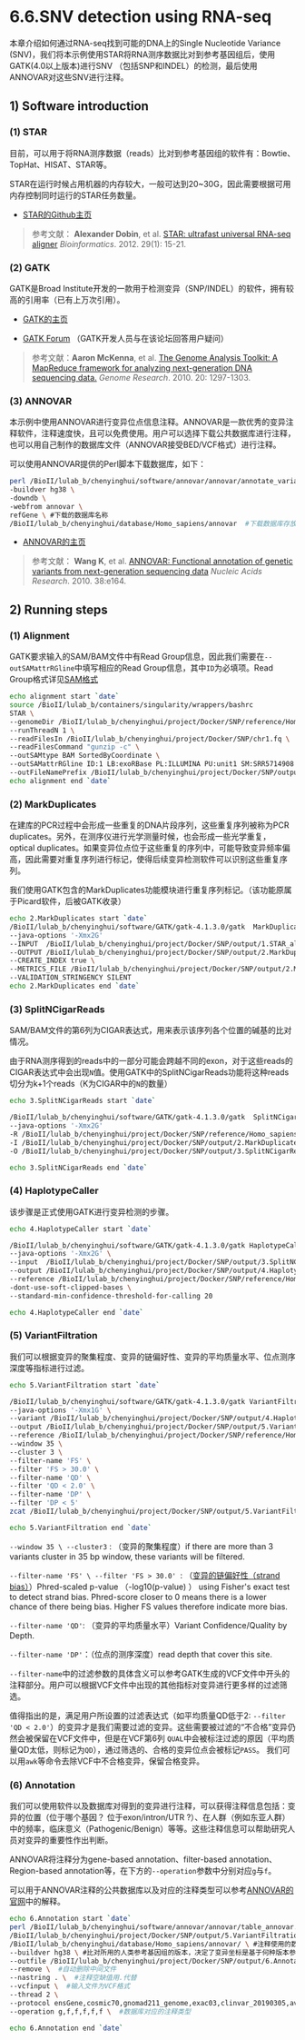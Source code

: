 # 6.6.SNV detection using RNA-seq


本章介绍如何通过RNA-seq找到可能的DNA上的Single Nucleotide Variance (SNV)，我们将本示例使用STAR将RNA测序数据比对到参考基因组后，使用GATK(4.0以上版本)进行SNV （包括SNP和INDEL）的检测，最后使用ANNOVAR对这些SNV进行注释。



## 1) Software introduction



### (1) STAR

目前，可以用于将RNA测序数据（reads）比对到参考基因组的软件有：Bowtie、TopHat、HISAT、STAR等。

STAR在运行时候占用机器的内存较大，一般可达到20~30G，因此需要根据可用内存控制同时运行的STAR任务数量。


- [STAR的Github主页](https://github.com/alexdobin/STAR)

> 参考文献： **Alexander Dobin**, et al. [STAR: ultrafast universal RNA-seq aligner](https://academic.oup.com/bioinformatics/article/29/1/15/272537) _Bioinformatics_. 2012. 29(1): 15-21.

### (2) GATK

GATK是Broad Institute开发的一款用于检测变异（SNP/INDEL）的软件，拥有较高的引用率（已有上万次引用）。

- [GATK的主页](https://software.broadinstitute.org/gatk/)

- [GATK Forum](https://gatkforums.broadinstitute.org/gatk/) （GATK开发人员与在该论坛回答用户疑问）

> 参考文献：**Aaron McKenna**, et al. [The Genome Analysis Toolkit: A MapReduce framework for analyzing next-generation DNA sequencing data.](https://genome.cshlp.org/content/20/9/1297.long) _Genome Research_. 2010. 20: 1297-1303.

### (3) ANNOVAR

本示例中使用ANNOVAR进行变异位点信息注释。ANNOVAR是一款优秀的变异注释软件，注释速度快，且可以免费使用。用户可以选择下载公共数据库进行注释，也可以用自己制作的数据库文件（ANNOVAR接受BED/VCF格式）进行注释。

可以使用ANNOVAR提供的Perl脚本下载数据库，如下：

```bash
perl /BioII/lulab_b/chenyinghui/software/annovar/annovar/annotate_variation.pl \
-buildver hg38 \
-downdb \
-webfrom annovar \
refGene \ #下载的数据库名称
/BioII/lulab_b/chenyinghui/database/Homo_sapiens/annovar  #下载数据库存放路径
```
- [ANNOVAR的主页](http://annovar.openbioinformatics.org/en/latest/user-guide/download/)
> 参考文献： **Wang K**, et al. [ANNOVAR: Functional annotation of genetic variants from next-generation sequencing data](http://nar.oxfordjournals.org/content/38/16/e164) _Nucleic Acids Research_. 2010. 38:e164.



## 2) Running steps

### (1) Alignment

GATK要求输入的SAM/BAM文件中有Read Group信息，因此我们需要在`--outSAMattrRGline`中填写相应的Read Group信息，其中`ID`为必填项。Read Group格式详见[SAM格式](http://samtools.github.io/hts-specs/SAMv1.pdf)

```bash
echo alignment start `date`
source /BioII/lulab_b/containers/singularity/wrappers/bashrc
STAR \
--genomeDir /BioII/lulab_b/chenyinghui/project/Docker/SNP/reference/Homo_sapiens_GRCh38_ch1_STAR_Index \
--runThreadN 1 \
--readFilesIn /BioII/lulab_b/chenyinghui/project/Docker/SNP/chr1.fq \ 
--readFilesCommand "gunzip -c" \
--outSAMtype BAM SortedByCoordinate \
--outSAMattrRGline ID:1 LB:exoRBase PL:ILLUMINA PU:unit1 SM:SRR5714908 \
--outFileNamePrefix /BioII/lulab_b/chenyinghui/project/Docker/SNP/output/1.STAR_alignment/SRR5714908.
echo alignment end `date`
```

### (2) MarkDuplicates

在建库的PCR过程中会形成一些重复的DNA片段序列，这些重复序列被称为PCR duplicates。另外，在测序仪进行光学测量时候，也会形成一些光学重复，optical duplicates。如果变异位点位于这些重复的序列中，可能导致变异频率偏高，因此需要对重复序列进行标记，使得后续变异检测软件可以识别这些重复序列。

我们使用GATK包含的MarkDuplicates功能模块进行重复序列标记。（该功能原属于Picard软件，后被GATK收录）

```bash
echo 2.MarkDuplicates start `date`
/BioII/lulab_b/chenyinghui/software/GATK/gatk-4.1.3.0/gatk  MarkDuplicates \
--java-options '-Xmx2G'
--INPUT  /BioII/lulab_b/chenyinghui/project/Docker/SNP/output/1.STAR_alignment/SRR5714908.Aligned.sortedByCoord.out.bam \
--OUTPUT /BioII/lulab_b/chenyinghui/project/Docker/SNP/output/2.MarkDuplicates/SRR5714908.sorted.MarkDup.bam \
--CREATE_INDEX true \
--METRICS_FILE /BioII/lulab_b/chenyinghui/project/Docker/SNP/output/2.MarkDuplicates/SRR5714908.sorted.MarkDup.bam.metrix \
--VALIDATION_STRINGENCY SILENT
echo 2.MarkDuplicates end `date`
```

### (3) SplitNCigarReads

SAM/BAM文件的第6列为CIGAR表达式，用来表示该序列各个位置的碱基的比对情况。

由于RNA测序得到的reads中的一部分可能会跨越不同的exon，对于这些reads的CIGAR表达式中会出现`N`值。使用GATK中的SplitNCigarReads功能将这种reads切分为k+1个reads（K为CIGAR中的`N`的数量）

```bash
echo 3.SplitNCigarReads start `date`

/BioII/lulab_b/chenyinghui/software/GATK/gatk-4.1.3.0/gatk  SplitNCigarReads \
--java-options '-Xmx2G'
-R /BioII/lulab_b/chenyinghui/project/Docker/SNP/reference/Homo_sapiens.GRCh38.ch1.faa \
-I /BioII/lulab_b/chenyinghui/project/Docker/SNP/output/2.MarkDuplicates/SRR5714908.sorted.MarkDup.bam \
-O /BioII/lulab_b/chenyinghui/project/Docker/SNP/output/3.SplitNCigarReads/SRR5714908.sorted.MarkDup.SplitNCigar.bam

echo 3.SplitNCigarReads end `date`

```

### (4) HaplotypeCaller

该步骤是正式使用GATK进行变异检测的步骤。

```bash
echo 4.HaplotypeCaller start `date`

/BioII/lulab_b/chenyinghui/software/GATK/gatk-4.1.3.0/gatk HaplotypeCaller \
--java-options '-Xmx2G' \
--input  /BioII/lulab_b/chenyinghui/project/Docker/SNP/output/3.SplitNCigarReads/SRR5714908.sorted.MarkDup.SplitNCigar.bam \
--output /BioII/lulab_b/chenyinghui/project/Docker/SNP/output/4.HaplotypeCaller/SRR5714908.raw.vcf.gz \
--reference /BioII/lulab_b/chenyinghui/project/Docker/SNP/reference/Homo_sapiens.GRCh38.ch1.fa \
-dont-use-soft-clipped-bases \
--standard-min-confidence-threshold-for-calling 20

echo 4.HaplotypeCaller end `date`

```



### (5) VariantFiltration

我们可以根据变异的聚集程度、变异的链偏好性、变异的平均质量水平、位点测序深度等指标进行过滤。

```bash
echo 5.VariantFiltration start `date`

/BioII/lulab_b/chenyinghui/software/GATK/gatk-4.1.3.0/gatk VariantFiltration \
--java-options '-Xmx1G' \
--variant /BioII/lulab_b/chenyinghui/project/Docker/SNP/output/4.HaplotypeCaller/SRR5714908.raw.vcf.gz \
--output /BioII/lulab_b/chenyinghui/project/Docker/SNP/output/5.VariantFiltration/SRR5714908.filtered.vcf.gz \
--reference /BioII/lulab_b/chenyinghui/project/Docker/SNP/reference/Homo_sapiens.GRCh38.ch1.fa \
--window 35 \
--cluster 3 \
--filter-name 'FS' \
--filter 'FS > 30.0' \
--filter-name 'QD' \
--filter 'QD < 2.0' \
--filter-name 'DP' \
--filter 'DP < 5'
zcat /BioII/lulab_b/chenyinghui/project/Docker/SNP/output/5.VariantFiltration/SRR5714908.filtered.vcf.gz  | awk -F '\t' '{if ($0 ~ "#" || $7 == "PASS") print $0 }' - >/BioII/lulab_b/chenyinghui/project/Docker/SNP/output/5.VariantFiltration/SRR5714908.filtered.clean.vcf

echo 5.VariantFiltration end `date`

```

`--window 35 \ --cluster3` :  （变异的聚集程度）if there are more than 3 variants cluster in 35 bp window, these variants will be filtered.

`--filter-name 'FS' \ --filter 'FS > 30.0' `:  （[变异的链偏好性（strand bias）](https://gatkforums.broadinstitute.org/gatk/discussion/8056/fisher-s-exact-test)）Phred-scaled p-value （-log10(p-value) ） using Fisher's exact test to detect strand bias. Phred-score closer to 0 means there is a lower chance of there being bias. Higher FS values therefore indicate more bias.

`--filter-name 'QD'`: （变异的平均质量水平）Variant Confidence/Quality by Depth.   

`--filter-name 'DP'`：（位点的测序深度）read depth that cover this site.



`--filter-name`中的过滤参数的具体含义可以参考GATK生成的VCF文件中开头的注释部分。用户可以根据VCF文件中出现的其他指标对变异进行更多样的过滤筛选。

值得指出的是，满足用户所设置的过滤表达式（如平均质量QD低于2: `--filter 'QD < 2.0'`）的变异才是我们需要过滤的变异。这些需要被过滤的“不合格”变异仍然会被保留在VCF文件中，但是在VCF第6列 `QUAL`中会被标注过滤的原因（平均质量QD太低，则标记为`QD`），通过筛选的、合格的变异位点会被标记`PASS`。
我们可以用`awk`等命令去除VCF中不合格变异，保留合格变异。

### (6) Annotation

我们可以使用软件以及数据库对得到的变异进行注释，可以获得注释信息包括：变异的位置（位于哪个基因？ 位于exon/intron/UTR ?）、在人群（例如东亚人群）中的频率，临床意义（Pathogenic/Benign）等等。这些注释信息可以帮助研究人员对变异的重要性作出判断。

ANNOVAR将注释分为gene-based annotation、filter-based annotation、Region-based annotation等，在下方的`--operation`参数中分别对应`g`与`f`。

可以用于ANNOVAR注释的公共数据库以及对应的注释类型可以参考[ANNOVAR的官网](http://annovar.openbioinformatics.org/en/latest/user-guide/download/)中的解释。

```bash
echo 6.Annotation start `date`
perl /BioII/lulab_b/chenyinghui/software/annovar/annovar/table_annovar.pl \
/BioII/lulab_b/chenyinghui/project/Docker/SNP/output/5.VariantFiltration/SRR5714908.filtered.clean.vcf  \ #需要注释的VCF文件
/BioII/lulab_b/chenyinghui/database/Homo_sapiens/annovar/ \ #注释使用的数据库所处的文件夹路径
--buildver hg38 \ #比对所用的人类参考基因组的版本，决定了变异坐标是基于何种版本参考基因组
--outfile /BioII/lulab_b/chenyinghui/project/Docker/SNP/output/6.Annotation/SRR5714908.annotated.variants \  #输出文件路径与文件名前缀
--remove \  #自动删除中间文件
--nastring . \  #注释空缺值用.代替
--vcfinput \  #输入文件为VCF格式
--thread 2 \
--protocol ensGene,cosmic70,gnomad211_genome,exac03,clinvar_20190305,avsnp150 \ #使用的数据库
--operation g,f,f,f,f,f \  #数据库对应的注释类型

echo 6.Annotation end `date`
```
